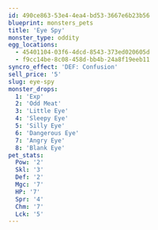 ```yaml
---
id: 490ce863-53e4-4ea4-bd53-3667e6b23b56
blueprint: monsters_pets
title: 'Eye Spy'
monster_type: oddity
egg_locations:
  - 45401104-03f6-4dcd-8543-373ed020605d
  - f9cc14be-8c08-458d-bb4b-24a8f19eeb11
syncro_effect: 'DEF: Confusion'
sell_price: '5'
slug: eye-spy
monster_drops:
  1: 'Exp'
  2: 'Odd Meat'
  3: 'Little Eye'
  4: 'Sleepy Eye'
  5: 'Silly Eye'
  6: 'Dangerous Eye'
  7: 'Angry Eye'
  8: 'Blank Eye'
pet_stats:
  Pow: '2'
  Skl: '3'
  Def: '2'
  Mgc: '7'
  HP: '7'
  Spr: '4'
  Chm: '7'
  Lck: '5'
---
```

